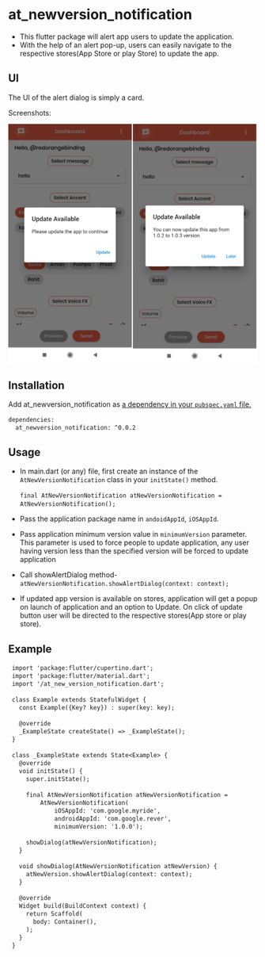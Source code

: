 # at_newversion_notification

* This flutter package will alert app users to update the application.
* With the help of an alert pop-up, users can easily navigate to the respective stores(App Store or play Store) to update the app.

## UI
The UI of the alert dialog is simply a card.

Screenshots:

<img src="https://raw.githubusercontent.com/d2itechnology/at_newversion_notification/main/screenshots/both.png?token=AUJGZABAX3TJOUFYSYZY4ATBHGZHW"/>

## Installation
Add at_newversion_notification as [a dependency in your `pubspec.yaml` file.](https://flutter.io/using-packages/)
```
dependencies:
  at_newversion_notification: ^0.0.2
```
## Usage
* In main.dart (or any) file, first create an instance of the `AtNewVersionNotification` class in your `initState()` method.

   `final AtNewVersionNotification atNewVersionNotification = AtNewVersionNotification();`

* Pass the application package name in `andoidAppId`, `iOSAppId`.

* Pass application minimum version value in `minimumVersion` parameter. This parameter is used to force people to update application, any user having version less than the specified version will be forced to update application

* Call showAlertDialog method-
  `atNewVersionNotification.showAlertDialog(context: context);`

* If updated app version is available on stores, application will get a popup on launch of application and an option to Update. On click of update button user will be directed to the respective stores(App store or play store).

## Example
```
 import 'package:flutter/cupertino.dart';
 import 'package:flutter/material.dart';
 import '/at_new_version_notification.dart';

 class Example extends StatefulWidget {
   const Example({Key? key}) : super(key: key);

   @override
   _ExampleState createState() => _ExampleState();
 }

 class _ExampleState extends State<Example> {
   @override
   void initState() {
     super.initState();

     final AtNewVersionNotification atNewVersionNotification =
         AtNewVersionNotification(
             iOSAppId: 'com.google.myride',
             androidAppId: 'com.google.rever',
             minimumVersion: '1.0.0');

     showDialog(atNewVersionNotification);
   }

   void showDialog(AtNewVersionNotification atNewVersion) {
     atNewVersion.showAlertDialog(context: context);
   }

   @override
   Widget build(BuildContext context) {
     return Scaffold(
       body: Container(),
     );
   }
 }
 ```




